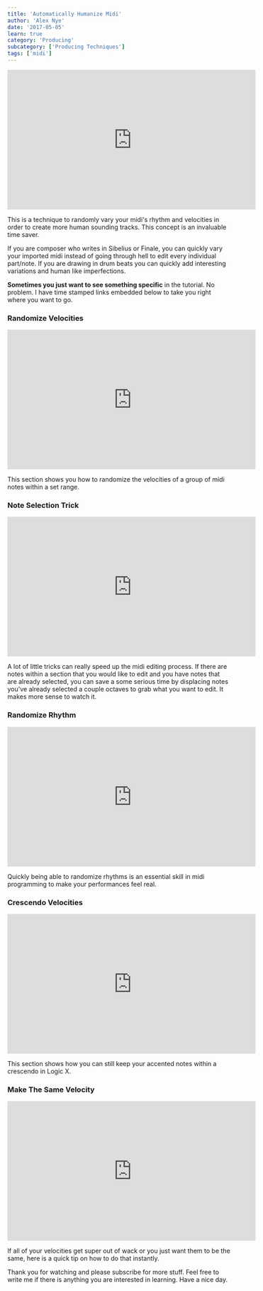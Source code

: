 ```yaml
---
title: 'Automatically Humanize Midi'
author: 'Alex Nye'
date: '2017-05-05'
learn: true
category: 'Producing'
subcategory: ['Producing Techniques']
tags: ['midi']
---
```


<iframe src="https://www.youtube.com/embed/KIQ3yvUSK00?html5=1" width="560" height="315" frameborder="0" allowfullscreen="allowfullscreen"></iframe>

This is a technique to randomly vary your midi's rhythm and velocities in order to create more human sounding tracks. This concept is an invaluable time saver.

If you are composer who writes in Sibelius or Finale, you can quickly vary your imported midi instead of going through hell to edit every individual part/note. If you are drawing in drum beats you can quickly add interesting variations and human like imperfections.

<strong>Sometimes you just want to see something specific</strong> in the tutorial. No problem. I have time stamped links embedded below to take you right where you want to go.

<h3 >Randomize Velocities</h3>

<iframe src="https://www.youtube.com/embed/KIQ3yvUSK00?start=110&html5=1" width="560" height="315" frameborder="0" allowfullscreen="allowfullscreen"></iframe>

This section shows you how to randomize the velocities of a group of midi notes within a set range.

<h3 >Note Selection Trick</h3>

<iframe src="https://www.youtube.com/embed/KIQ3yvUSK00?start=157&html5=1" width="560" height="315" frameborder="0" allowfullscreen="allowfullscreen"></iframe>

A lot of little tricks can really speed up the midi editing process. If there are notes within a section that you would like to edit and you have notes that are already selected, you can save a some serious time by displacing notes you've already selected a couple octaves to grab what you want to edit. It makes more sense to watch it.

<h3 >Randomize Rhythm</h3>

<iframe src="https://www.youtube.com/embed/KIQ3yvUSK00?start=230&html5=1" width="560" height="315" frameborder="0" allowfullscreen="allowfullscreen"></iframe>

Quickly being able to randomize rhythms is an essential skill in midi programming to make your performances feel real.

<h3 >Crescendo Velocities</h3>

<iframe src="https://www.youtube.com/embed/KIQ3yvUSK00?start=447&html5=1" width="560" height="315" frameborder="0" allowfullscreen="allowfullscreen"></iframe>

This section shows how you can still keep your accented notes within a crescendo in Logic X.

<h3 >Make The Same Velocity</h3>

<iframe src="https://www.youtube.com/embed/KIQ3yvUSK00?start=530&html5=1" width="560" height="315" frameborder="0" allowfullscreen="allowfullscreen"></iframe>

<p >If all of your velocities get super out of wack or you just want them to be the same, here is a quick tip on how to do that instantly.</p>
<p >Thank you for watching and please subscribe for more stuff. Feel free to write me if there is anything you are interested in learning. Have a nice day.</p>
